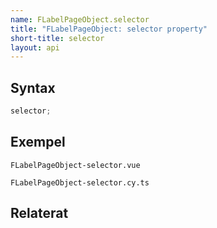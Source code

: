 ```yaml
---
name: FLabelPageObject.selector
title: "FLabelPageObject: selector property"
short-title: selector
layout: api
---
```


## Syntax

```ts nocompile nolint
selector;
```

## Exempel

```import static
FLabelPageObject-selector.vue
```

```import
FLabelPageObject-selector.cy.ts
```

## Relaterat
